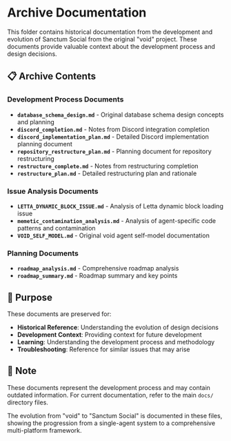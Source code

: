 # Archive Documentation

This folder contains historical documentation from the development and evolution of Sanctum Social from the original "void" project. These documents provide valuable context about the development process and design decisions.

## 📋 Archive Contents

### Development Process Documents
- **`database_schema_design.md`** - Original database schema design concepts and planning
- **`discord_completion.md`** - Notes from Discord integration completion
- **`discord_implementation_plan.md`** - Detailed Discord implementation planning document
- **`repository_restructure_plan.md`** - Planning document for repository restructuring
- **`restructure_complete.md`** - Notes from restructuring completion
- **`restructure_plan.md`** - Detailed restructuring plan and rationale

### Issue Analysis Documents
- **`LETTA_DYNAMIC_BLOCK_ISSUE.md`** - Analysis of Letta dynamic block loading issue
- **`memetic_contamination_analysis.md`** - Analysis of agent-specific code patterns and contamination
- **`VOID_SELF_MODEL.md`** - Original void agent self-model documentation

### Planning Documents
- **`roadmap_analysis.md`** - Comprehensive roadmap analysis
- **`roadmap_summary.md`** - Roadmap summary and key points

## 🎯 Purpose

These documents are preserved for:
- **Historical Reference**: Understanding the evolution of design decisions
- **Development Context**: Providing context for future development
- **Learning**: Understanding the development process and methodology
- **Troubleshooting**: Reference for similar issues that may arise

## 📝 Note

These documents represent the development process and may contain outdated information. For current documentation, refer to the main `docs/` directory files.

The evolution from "void" to "Sanctum Social" is documented in these files, showing the progression from a single-agent system to a comprehensive multi-platform framework.
